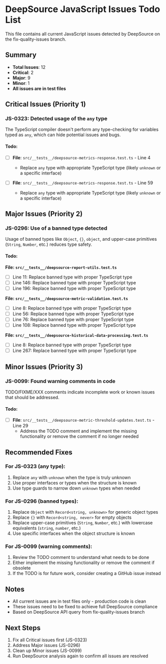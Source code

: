 # DeepSource JavaScript Issues Todo List

This file contains all current JavaScript issues detected by DeepSource on the fix-quality-issues branch.

## Summary
- **Total Issues**: 12 
- **Critical**: 2
- **Major**: 9
- **Minor**: 1
- **All issues are in test files**

## Critical Issues (Priority 1)

### JS-0323: Detected usage of the `any` type
The TypeScript compiler doesn't perform any type-checking for variables typed as `any`, which can hide potential issues and bugs.

#### Todo:
- [ ] **File**: `src/__tests__/deepsource-metrics-response.test.ts` - Line 4
  - Replace `any` type with appropriate TypeScript type (likely `unknown` or a specific interface)
  
- [ ] **File**: `src/__tests__/deepsource-metrics-response.test.ts` - Line 59
  - Replace `any` type with appropriate TypeScript type (likely `unknown` or a specific interface)

## Major Issues (Priority 2)

### JS-0296: Use of a banned type detected
Usage of banned types like `Object`, `{}`, `object`, and upper-case primitives (`String`, `Number`, etc.) reduces type safety.

#### Todo:

**File: `src/__tests__/deepsource-report-utils.test.ts`**
- [ ] Line 11: Replace banned type with proper TypeScript type
- [ ] Line 146: Replace banned type with proper TypeScript type
- [ ] Line 196: Replace banned type with proper TypeScript type

**File: `src/__tests__/deepsource-metric-validation.test.ts`**
- [ ] Line 8: Replace banned type with proper TypeScript type
- [ ] Line 56: Replace banned type with proper TypeScript type
- [ ] Line 76: Replace banned type with proper TypeScript type
- [ ] Line 108: Replace banned type with proper TypeScript type

**File: `src/__tests__/deepsource-historical-data-processing.test.ts`**
- [ ] Line 8: Replace banned type with proper TypeScript type
- [ ] Line 267: Replace banned type with proper TypeScript type

## Minor Issues (Priority 3)

### JS-0099: Found warning comments in code
TODO/FIXME/XXX comments indicate incomplete work or known issues that should be addressed.

#### Todo:
- [ ] **File**: `src/__tests__/deepsource-metric-threshold-updates.test.ts` - Line 29
  - Address the TODO comment and implement the missing functionality or remove the comment if no longer needed

## Recommended Fixes

### For JS-0323 (any type):
1. Replace `any` with `unknown` when the type is truly unknown
2. Use proper interfaces or types when the structure is known
3. Use type guards to narrow down `unknown` types when needed

### For JS-0296 (banned types):
1. Replace `Object` with `Record<string, unknown>` for generic object types
2. Replace `{}` with `Record<string, never>` for empty objects
3. Replace upper-case primitives (`String`, `Number`, etc.) with lowercase equivalents (`string`, `number`, etc.)
4. Use specific interfaces when the object structure is known

### For JS-0099 (warning comments):
1. Review the TODO comment to understand what needs to be done
2. Either implement the missing functionality or remove the comment if obsolete
3. If the TODO is for future work, consider creating a GitHub issue instead

## Notes
- All current issues are in test files only - production code is clean
- These issues need to be fixed to achieve full DeepSource compliance
- Based on DeepSource API query from fix-quality-issues branch

## Next Steps
1. Fix all Critical issues first (JS-0323)
2. Address Major issues (JS-0296) 
3. Clean up Minor issues (JS-0099)
4. Run DeepSource analysis again to confirm all issues are resolved